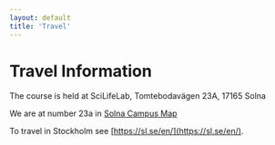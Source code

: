 ```yaml
---
layout: default
title: 'Travel'
---
```


# Travel Information

The course is held at SciLifeLab, Tomtebodavägen 23A, 17165 Solna

We are at number 23a in [Solna Campus Map](files/karta_campus_solna_16_11_14.pdf)

To travel in Stockholm see [https://sl.se/en/](https://sl.se/en/).
